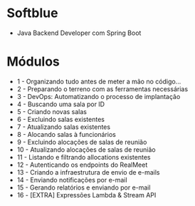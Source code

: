 # Softblue
* Java Backend Developer com Spring Boot

# Módulos
* 1 - Organizando tudo antes de meter a mão no código...
* 2 - Preparando o terreno com as ferramentas necessárias
* 3 - DevOps: Automatizando o processo de implantação
* 4 - Buscando uma sala por ID
* 5 - Criando novas salas
* 6 - Excluindo salas existentes
* 7 - Atualizando salas existentes
* 8 - Alocando salas à funcionários
* 9 - Excluindo alocações de salas de reunião
* 10 - Atualizando alocações de salas de reunião
* 11 - Listando e filtrando allocations existentes
* 12 - Autenticando os endpoints do RealMeet
* 13 - Criando a infraestrutura de envio de e-mails
* 14 - Enviando notificações por e-mail
* 15 - Gerando relatórios e enviando por e-mail
* 16 - [EXTRA] Expressões Lambda & Stream API